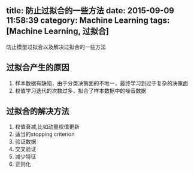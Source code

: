 title: 防止过拟合的一些方法
date: 2015-09-09 11:58:39
category: Machine Learning
tags: [Machine Learning, 过拟合]
---
防止模型过拟合以及解决过拟合的一些方法

## 过拟合产生的原因
1. 样本数据有缺陷，由于分类决策面的不唯一，最终学习到过于复杂的决策面
2. 权值学习迭代的次数过多，拟合了样本数据中的噪音数据

## 过拟合的解决方法
1. 权值衰减,比如动量权值更新
2. 适当的stopping criterion
3. 验证数据
4. 交叉验证
5. 减少特征
6. 正则化
